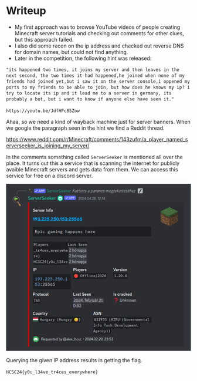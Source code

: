 # Writeup
- My first approach was to browse YouTube videos of people creating Minecraft server tutorials and checking out comments for other clues, but this approach failed.
- I also did some recon on the ip address and checked out reverse DNS for domain names, but could not find anything. 
- Later in the competition, the following hint was released:
```
"its happened two times, it joins my server and then leaves in the next second, the two times it had happened,he joined when none of my friends had joined yet,but i saw it on the server console,i oppened my ports to my friends to be able to join, but how does he knows my ip? i try to locate its ip and it lead me to a server in germany, its probably a bot, but i want to know if anyone else have seen it."

https://youtu.be/JdfHFc85Zow
```

Ahaa, so we need a kind of wayback machine just for server banners.
When we google the paragraph seen in the hint we find a Reddit thread.

https://www.reddit.com/r/Minecraft/comments/143zufm/a_player_named_serverseeker_is_joining_my_server/

In the comments something called `ServerSeeker` is mentioned all over the place. It turns out this a service that is scanning the internet for publicly avaible Minecraft servers and gets data from them. We can access this service for free on a discord server.

![](screenshots/image.png)

Querying the given IP address results in getting the flag.

`HCSC24{y0u_l34ve_tr4ces_everywhere}`